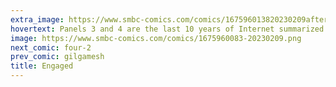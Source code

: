 ```yaml
---
extra_image: https://www.smbc-comics.com/comics/167596013820230209after.png
hovertext: Panels 3 and 4 are the last 10 years of Internet summarized.
image: https://www.smbc-comics.com/comics/1675960083-20230209.png
next_comic: four-2
prev_comic: gilgamesh
title: Engaged
---
```


